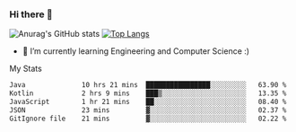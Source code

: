 ### Hi there 👋

![Anurag's GitHub stats](https://github-readme-stats.vercel.app/api?username=MatteoIorio11&show_icons=true&theme=dark) 
[![Top Langs](https://github-readme-stats.vercel.app/api/top-langs/?username=MatteoIorio11&theme=dark)](https://github.com/MatteoIorio11/github-readme-stats)

- 🌱 I’m currently learning Engineering and Computer Science :)

<!--
**MatteoIorio11/MatteoIorio11** is a ✨ _special_ ✨ repository because its `README.md` (this file) appears on your GitHub profile.

Here are some ideas to get you started:

- 🔭 I’m currently working on ...
- 🌱 I’m currently learning ...
- 👯 I’m looking to collaborate on ...
- 🤔 I’m looking for help with ...
- 💬 Ask me about ...
- 📫 How to reach me: ...
- 😄 Pronouns: ...
- ⚡ Fun fact: ...
-->
My Stats
<!--START_SECTION:waka-->

```txt
Java              10 hrs 21 mins  ████████████████░░░░░░░░░   63.90 %
Kotlin            2 hrs 9 mins    ███▒░░░░░░░░░░░░░░░░░░░░░   13.35 %
JavaScript        1 hr 21 mins    ██░░░░░░░░░░░░░░░░░░░░░░░   08.40 %
JSON              23 mins         ▓░░░░░░░░░░░░░░░░░░░░░░░░   02.37 %
GitIgnore file    21 mins         ▓░░░░░░░░░░░░░░░░░░░░░░░░   02.22 %
```

<!--END_SECTION:waka-->
